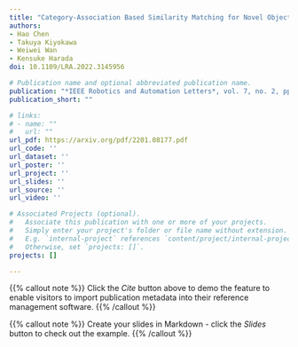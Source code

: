 ```yaml
---
title: "Category-Association Based Similarity Matching for Novel Object Pick-and-Place Task"
authors:
- Hao Chen
- Takuya Kiyokawa
- Weiwei Wan
- Kensuke Harada
doi: 10.1109/LRA.2022.3145956

# Publication name and optional abbreviated publication name.
publication: "*IEEE Robotics and Automation Letters*, vol. 7, no. 2, pp. 2961-2968, 2022"
publication_short: ""

# links:
# - name: ""
#   url: ""
url_pdf: https://arxiv.org/pdf/2201.08177.pdf
url_code: ''
url_dataset: ''
url_poster: ''
url_project: ''
url_slides: ''
url_source: ''
url_video: ''

# Associated Projects (optional).
#   Associate this publication with one or more of your projects.
#   Simply enter your project's folder or file name without extension.
#   E.g. `internal-project` references `content/project/internal-project/index.md`.
#   Otherwise, set `projects: []`.
projects: []

---
```


{{% callout note %}}
Click the *Cite* button above to demo the feature to enable visitors to import publication metadata into their reference management software.
{{% /callout %}}

{{% callout note %}}
Create your slides in Markdown - click the *Slides* button to check out the example.
{{% /callout %}}
